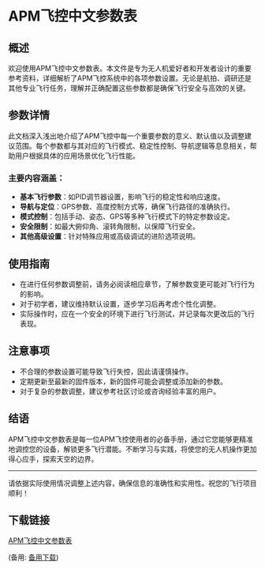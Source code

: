  # APM飞控中文参数表

 ## 概述
 欢迎使用APM飞控中文参数表。本文件是专为无人机爱好者和开发者设计的重要参考资料，详细解析了APM飞控系统中的各项参数设置。无论是航拍、调研还是其他专业飞行任务，理解并正确配置这些参数都是确保飞行安全与高效的关键。

 ## 参数详情
 此文档深入浅出地介绍了APM飞控中每一个重要参数的意义、默认值以及调整建议范围。每个参数都与其对应的飞行模式、稳定性控制、导航逻辑等息息相关，帮助用户根据具体的应用场景优化飞行性能。

 ### 主要内容涵盖：
 - **基本飞行参数**：如PID调节器设置，影响飞行的稳定性和响应速度。
 - **导航与定位**：GPS参数、高度控制方式等，确保飞行路径的准确执行。
 - **模式控制**：包括手动、姿态、GPS等多种飞行模式下的特定参数设定。
 - **安全限制**：如最大俯仰角、滚转角限制，以保障飞行安全。
 - **其他高级设置**：针对特殊应用或高级调试的进阶选项说明。

 ## 使用指南
 - 在进行任何参数调整前，请务必阅读相应章节，了解参数变更可能对飞行行为的影响。
 - 对于初学者，建议维持默认设置，逐步学习后再考虑个性化调整。
 - 实际操作时，应在一个安全的环境下进行飞行测试，并记录每次更改后的飞行表现。

 ## 注意事项
 - 不合理的参数设置可能导致飞行失控，因此请谨慎操作。
 - 定期更新至最新的固件版本，新的固件可能会调整或添加新的参数。
 - 对于复杂的参数调整，建议参考社区讨论或咨询经验丰富的用户。

 ## 结语
 APM飞控中文参数表是每一位APM飞控使用者的必备手册，通过它您能够更精准地调控您的设备，解锁更多飞行潜能。不断学习与实践，将使您的无人机操作更加得心应手，探索天空的边界。

 ---

 请依据实际使用情况调整上述内容，确保信息的准确性和实用性。祝您的飞行项目顺利！

 ## 下载链接
 [APM飞控中文参数表](https://pan.quark.cn/s/505e06d8721a) 

 (备用: [备用下载](https://pan.baidu.com/s/1G9i2G0iciG8Hwx0qUiOakw?pwd=1234))
